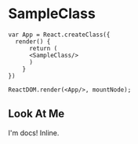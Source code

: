 SampleClass
===========================

```playground_norender
var App = React.createClass({
  render() {
      return (
      <SampleClass/>
      )
    }
})

ReactDOM.render(<App/>, mountNode);
```

## Look At Me
I'm docs! Inline.
